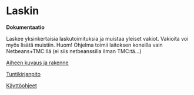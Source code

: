 # Laskin

**Dokumentaatio**

Laskee yksinkertaisia laskutoimituksia ja muistaa yleiset vakiot. Vakioita voi myös lisätä muistiin.
Huom! Ohjelma toimii laitoksen koneilla vain Netbeans+TMC:llä (ei siis netbeanssilla ilman TMC:tä...)

[Aiheen kuvaus ja rakenne](https://github.com/anliski/laskin/blob/master/dokumentointi/aiheenKuvausJaRakenne.md)



[Tuntikirjanpito](https://github.com/anliski/laskin/blob/master/dokumentointi/tuntikirjanpito.md)


[Käyttöohjeet](https://github.com/anliski/laskin/blob/master/dokumentointi/käyttöohjeet.md)
